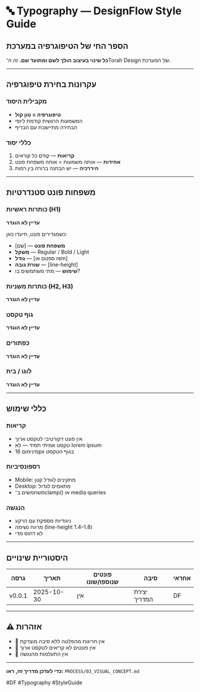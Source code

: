 # 🔤 Typography — DesignFlow Style Guide

## הספר החי של הטיפוגרפיה במערכת

**כל שינוי בעיצוב הולך לשם ומתועד שם.**
זה ה־Torah Design של המערכת.

---

## עקרונות בחירת טיפוגרפיה

### מקבילית היסוד
* **טיפוגרפיה = טון קול**
* המשמעות הרגשית קודמת ליופי
* הבחירה מתיישבת עם הבריף

### כללי יסוד

1. **קריאות** — קודם כל קוראים
2. **אחידות** — אותה משמעות = אותה משפחת פונט
3. **היררכיה** — יש הבחנה ברורה בין רמות

---

## משפחות פונט סטנדרטיות

### כותרות ראשיות (H1)
**עדיין לא הוגדר**

כשמגדירים פונט, תיעדו כאן:
- **משפחת פונט** — [שם]
- **משקל** — Regular / Bold / Light
- **גודל** — [ספטם או rem]
- **שורת גובה** — [line-height]
- **שימוש** — מתי משתמשים בו?

### כותרות משניות (H2, H3)
**עדיין לא הוגדר**

### גוף טקסט
**עדיין לא הוגדר**

### כפתורים
**עדיין לא הוגדר**

### לוגו / בית
**עדיין לא הוגדר**

---

## כללי שימוש

### קריאות
* אין פונט דקורטיבי לטקסט ארוך
* טקסט אמיתי תמיד — לא lorem ipsum
* מינימום 16px בגוף הטקסט

### רספונסיביות
* Mobile: מתקינים לגודל קטן
* Desktop: מתאמים לגדול
* משתמשים ב־clamp() או media queries

### הנגשה
* ניגודיות מספקת עם הרקע
* מרווח נשימה (line-height 1.4–1.8)
* לא דחוס מדי

---

## היסטוריית שינויים

| גרסה | תאריך | פונטים שנוספו/שונו | סיבה | אחראי |
|-------|--------|---------------------|------|-------|
| v0.0.1 | 2025-10-30 | אין | יצירת המדריך | DF |

---

## ⚠️ אזהרות

* 🚫 אין חריגות מהפלטה ללא סיבה מוצדקת
* 🚫 אין פונטים לא קריאים לטקסט ארוך
* 🚫 אין התעלמות מהנגשה

---

**כדי לעדכן מדריך זה, ראו:** `PROCESS/03_VISUAL_CONCEPT.md`

#DF #Typography #StyleGuide

